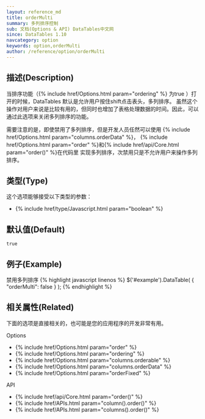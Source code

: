 ```yaml
---
layout: reference_md
title: orderMulti
summary: 多列排序控制
sub: 文档(Options & API) DataTables中文网
since: DataTables 1.10
navcategory: option
keywords: option,orderMulti
author: /reference/option/orderMulti
---
```


## 描述(Description)
当排序功能（{% include href/Options.html param="ordering" %} 为true
）打开的时候，DataTables 默认是允许用户按住shift点击表头，多列排序。
虽然这个操作对用户来说是比较有用的，但同时也增加了表格处理数据的时间。因此，可以通过此选项来关闭多列排序的功能。

需要注意的是，即使禁用了多列排序，但是开发人员任然可以使用 
{% include href/Options.html param="columns.orderData" %}，
{% include href/Options.html param="order" %}和{% include href/api/Core.html param="order()" %}在代码里
实现多列排序，次禁用只是不允许用户来操作多列排序。



## 类型(Type)
这个选项能够接受以下类型的参数：

- {% include href/type/Javascript.html param="boolean" %}

## 默认值(Default)
`true`
 
## 例子(Example)
禁用多列排序
{% highlight javascript linenos %}
$('#example').DataTable( {
  "orderMulti": false
} );
{% endhighlight %}


## 相关属性(Related)
下面的选项是直接相关的，也可能是您的应用程序的开发非常有用。

Options

- {% include href/Options.html param="order" %}
- {% include href/Options.html param="ordering" %}
- {% include href/Options.html param="columns.orderable" %}
- {% include href/Options.html param="columns.orderData" %}
- {% include href/Options.html param="orderFixed" %}

API

- {% include href/api/Core.html param="order()" %}
- {% include href/APIs.html param="column().order()" %}
- {% include href/APIs.html param="columns().order()" %}
